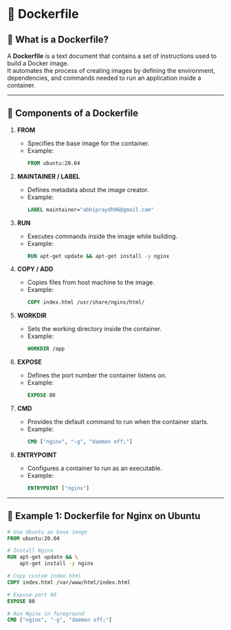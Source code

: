 
# 📘 Dockerfile 

## 🔹 What is a Dockerfile?
A **Dockerfile** is a text document that contains a set of instructions used to build a Docker image.  
It automates the process of creating images by defining the environment, dependencies, and commands needed to run an application inside a container.


---

## 🔹 Components of a Dockerfile

1. **FROM**  
   - Specifies the base image for the container.  
   - Example:  
     ```dockerfile
     FROM ubuntu:20.04
     ```

2. **MAINTAINER / LABEL**  
   - Defines metadata about the image creator.  
   - Example:  
     ```dockerfile
     LABEL maintainer="abhipraydh96@gmail.com"
     ```

3. **RUN**  
   - Executes commands inside the image while building.  
   - Example:  
     ```dockerfile
     RUN apt-get update && apt-get install -y nginx
     ```

4. **COPY / ADD**  
   - Copies files from host machine to the image.  
   - Example:  
     ```dockerfile
     COPY index.html /usr/share/nginx/html/
     ```

5. **WORKDIR**  
   - Sets the working directory inside the container.  
   - Example:  
     ```dockerfile
     WORKDIR /app
     ```

6. **EXPOSE**  
   - Defines the port number the container listens on.  
   - Example:  
     ```dockerfile
     EXPOSE 80
     ```

7. **CMD**  
   - Provides the default command to run when the container starts.  
   - Example:  
     ```dockerfile
     CMD ["nginx", "-g", "daemon off;"]
     ```

8. **ENTRYPOINT**  
   - Configures a container to run as an executable.  
   - Example:  
     ```dockerfile
     ENTRYPOINT ["nginx"]
     ```

---

## 🔹 Example 1: Dockerfile for **Nginx on Ubuntu**

```dockerfile
# Use Ubuntu as base image
FROM ubuntu:20.04

# Install Nginx
RUN apt-get update && \
    apt-get install -y nginx 

# Copy custom index.html
COPY index.html /var/www/html/index.html

# Expose port 80
EXPOSE 80

# Run Nginx in foreground
CMD ["nginx", "-g", "daemon off;"]
